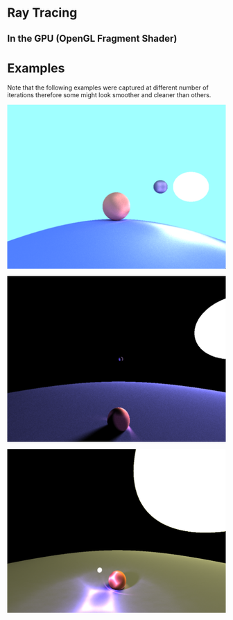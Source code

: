 # Ray Tracing
## In the GPU (OpenGL Fragment Shader)

# Examples
Note that the following examples were captured at different number of iterations therefore some might look smoother and cleaner than others.

![example 1](README_res/example1.png)

![example 2](README_res/example2.png)

![example 3](README_res/example3.png)
